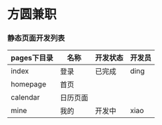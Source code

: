 # 方圆兼职

### 静态页面开发列表
| pages下目录 |  名称    | 开发状态 | 开发员   |
| ------------| -------- | -------- | -------- |
| index       | 登录     | 已完成   | ding     |
| homepage    | 首页     |          |          |
| calendar    | 日历页面 |          |          |
| mine        | 我的     | 开发中   | xiao     |